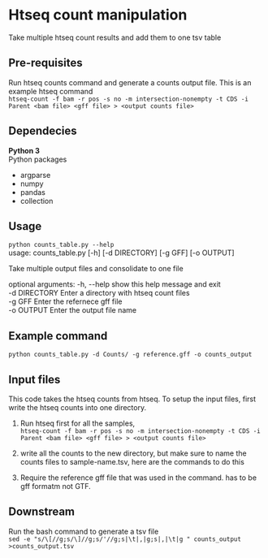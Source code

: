 # Htseq count manipulation
Take multiple htseq count results and add them to one tsv table

## Pre-requisites 
Run htseq counts command and generate a counts output file. This is an example htseq command \
`htseq-count -f bam -r pos -s no -m intersection-nonempty -t CDS -i Parent <bam file> <gff file> > <output counts file>`

## Dependecies 
**Python 3** \
Python packages 
- argparse
- numpy
- pandas
- collection 

## Usage 
`python counts_table.py --help` \
usage: counts_table.py [-h] [-d DIRECTORY] [-g GFF] [-o OUTPUT]

Take multiple output files and consolidate to one file

optional arguments:
  -h, --help    show this help message and exit \
  -d DIRECTORY  Enter a directory with htseq count files \
  -g GFF        Enter the refernece gff file \
  -o OUTPUT     Enter the output file name

## Example command 
`python counts_table.py -d Counts/ -g reference.gff -o counts_output`

## Input files
This code takes the htseq counts from htseq. To setup the input files, first write the htseq counts into one directory.
1) Run htseq first for all the samples, \
`htseq-count -f bam -r pos -s no -m intersection-nonempty -t CDS -i Parent <bam file> <gff file> > <output counts file>`

2) write all the counts to the new directory, but make sure to name the counts files to sample-name.tsv, here are the commands to do this 

3) Require the reference gff file that was used in the command. has to be gff formatm not GTF.

## Downstream 
Run the bash command to generate a tsv file \
`sed -e "s/\[//g;s/\]//g;s/'//g;s|\t|,|g;s|,|\t|g " counts_output >counts_output.tsv`



